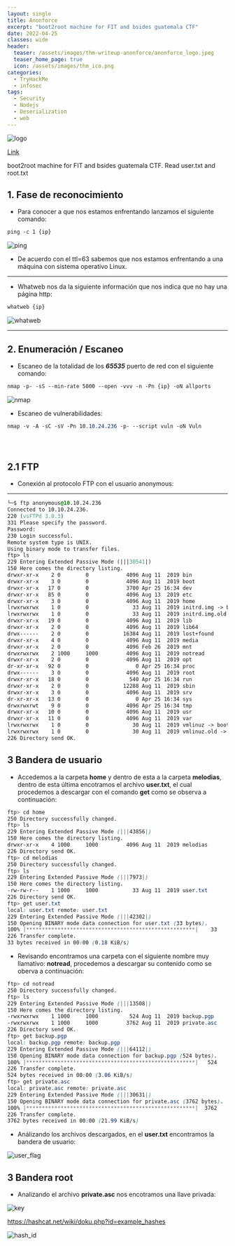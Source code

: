 ```yaml
---
layout: single
title: Anonforce
excerpt: "boot2root machine for FIT and bsides guatemala CTF"
date: 2022-04-25
classes: wide
header:
  teaser: /assets/images/thm-writeup-anonforce/anonforce_logo.jpeg
  teaser_home_page: true
  icon: /assets/images/thm_ico.png
categories:
  - TryHackMe
  - infosec
tags:
  - Security
  - Nodejs
  - Deserialization
  - web
---
```


![logo](/assets/images/thm-writeup-anonforce/anonforce_logo.jpeg)

 [Link](https://tryhackme.com/room/bsidesgtanonforce "jason")

boot2root machine for FIT and bsides guatemala CTF. Read user.txt and root.txt


## 1. Fase de reconocimiento

- Para  conocer a que nos estamos enfrentando lanzamos el siguiente comando:

~~~css
ping -c 1 {ip}
~~~

![ping](/assets/images/thm-writeup-anonforce/anonforce_ping.png)

- De acuerdo con el ttl=63 sabemos que nos estamos enfrentando a una máquina con sistema operativo Linux.

---

- Whatweb nos da la siguiente información que nos indica que no hay una página http:

~~~css
whatweb {ip}
~~~

![whatweb](/assets/images/thm-writeup-anonforce/anonforce_whatweb.png)

---

## 2. Enumeración / Escaneo

- Escaneo de la totalidad de los ***65535*** puerto de red con el siguiente comando:
  
~~~css
nmap -p- -sS --min-rate 5000 --open -vvv -n -Pn {ip} -oN allports
~~~

![nmap](/assets/images/thm-writeup-anonforce/anonforce_nmap.png)

- Escaneo de vulnerabilidades:

~~~css
nmap -v -A -sC -sV -Pn 10.10.24.236 -p- --script vuln -oN Vuln
~~~

~~~CSS

                                                                     
~~~

## 2.1 FTP

- Conexión al protocolo FTP con el usuario anonymous:
  
---

~~~CSS
└─$ ftp anonymous@10.10.24.236
Connected to 10.10.24.236.
220 (vsFTPd 3.0.3)
331 Please specify the password.
Password: 
230 Login successful.
Remote system type is UNIX.
Using binary mode to transfer files.
ftp> ls
229 Entering Extended Passive Mode (|||30541|)
150 Here comes the directory listing.
drwxr-xr-x    2 0        0            4096 Aug 11  2019 bin
drwxr-xr-x    3 0        0            4096 Aug 11  2019 boot
drwxr-xr-x   17 0        0            3700 Apr 25 16:34 dev
drwxr-xr-x   85 0        0            4096 Aug 13  2019 etc
drwxr-xr-x    3 0        0            4096 Aug 11  2019 home
lrwxrwxrwx    1 0        0              33 Aug 11  2019 initrd.img -> boot/initrd.img-4.4.0-157-generic
lrwxrwxrwx    1 0        0              33 Aug 11  2019 initrd.img.old -> boot/initrd.img-4.4.0-142-generic
drwxr-xr-x   19 0        0            4096 Aug 11  2019 lib
drwxr-xr-x    2 0        0            4096 Aug 11  2019 lib64
drwx------    2 0        0           16384 Aug 11  2019 lost+found
drwxr-xr-x    4 0        0            4096 Aug 11  2019 media
drwxr-xr-x    2 0        0            4096 Feb 26  2019 mnt
drwxrwxrwx    2 1000     1000         4096 Aug 11  2019 notread
drwxr-xr-x    2 0        0            4096 Aug 11  2019 opt
dr-xr-xr-x   92 0        0               0 Apr 25 16:34 proc
drwx------    3 0        0            4096 Aug 11  2019 root
drwxr-xr-x   18 0        0             540 Apr 25 16:34 run
drwxr-xr-x    2 0        0           12288 Aug 11  2019 sbin
drwxr-xr-x    3 0        0            4096 Aug 11  2019 srv
dr-xr-xr-x   13 0        0               0 Apr 25 16:34 sys
drwxrwxrwt    9 0        0            4096 Apr 25 16:34 tmp
drwxr-xr-x   10 0        0            4096 Aug 11  2019 usr
drwxr-xr-x   11 0        0            4096 Aug 11  2019 var
lrwxrwxrwx    1 0        0              30 Aug 11  2019 vmlinuz -> boot/vmlinuz-4.4.0-157-generic
lrwxrwxrwx    1 0        0              30 Aug 11  2019 vmlinuz.old -> boot/vmlinuz-4.4.0-142-generic
226 Directory send OK.
~~~

## 3 Bandera de usuario

- Accedemos a la carpeta **home** y dentro de esta a la carpeta **melodias**, dentro de esta última encotramos el archivo **user.txt**, el cual procedemos a descargar con el comando **get** como se observa a continuación:

~~~CSS
ftp> cd home
250 Directory successfully changed.
ftp> ls
229 Entering Extended Passive Mode (|||43856|)
150 Here comes the directory listing.
drwxr-xr-x    4 1000     1000         4096 Aug 11  2019 melodias
226 Directory send OK.
ftp> cd melodias
250 Directory successfully changed.
ftp> ls
229 Entering Extended Passive Mode (|||7973|)
150 Here comes the directory listing.
-rw-rw-r--    1 1000     1000           33 Aug 11  2019 user.txt
226 Directory send OK.
ftp> get user.txt
local: user.txt remote: user.txt
229 Entering Extended Passive Mode (|||42302|)
150 Opening BINARY mode data connection for user.txt (33 bytes).
100% |******************************************************|    33      575.47 KiB/s    00:00 ETA
226 Transfer complete.
33 bytes received in 00:00 (0.18 KiB/s) 
~~~

- Revisando encontramos una carpeta con el siguiente nombre muy llamativo: **notread**, procedemos a descargar su contenido como se oberva a continuación:
  
~~~CSS
ftp> cd notread
250 Directory successfully changed.
ftp> ls
229 Entering Extended Passive Mode (|||13508|)
150 Here comes the directory listing.
-rwxrwxrwx    1 1000     1000          524 Aug 11  2019 backup.pgp
-rwxrwxrwx    1 1000     1000         3762 Aug 11  2019 private.asc
226 Directory send OK.
ftp> get backup.pgp
local: backup.pgp remote: backup.pgp
229 Entering Extended Passive Mode (|||64112|)
150 Opening BINARY mode data connection for backup.pgp (524 bytes).
100% |******************************************************|   524        9.79 MiB/s    00:00 ETA
226 Transfer complete.
524 bytes received in 00:00 (3.06 KiB/s)
ftp> get private.asc
local: private.asc remote: private.asc
229 Entering Extended Passive Mode (|||30631|)
150 Opening BINARY mode data connection for private.asc (3762 bytes).
100% |******************************************************|  3762       59.79 MiB/s    00:00 ETA
226 Transfer complete.
3762 bytes received in 00:00 (21.99 KiB/s)
~~~

- Análizando los archivos descargados, en el **user.txt** encontramos la bandera de usuario:
  
![user_flag](/assets/images/thm-writeup-anonforce/anonforce_user.png)

## 3 Bandera root

- Analizando el archivo **private.asc** nos encotramos una llave privada:

![key](/assets/images/thm-writeup-anonforce/anonforce_key.png)

<https://hashcat.net/wiki/doku.php?id=example_hashes>

![hash_id](/assets/images/thm-writeup-anonforce/anonforce_hash_id.png)




